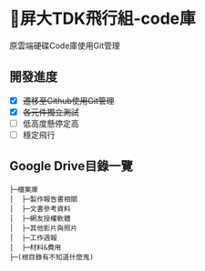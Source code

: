 # :rocket:屏大TDK飛行組-code庫
原雲端硬碟Code庫使用Git管理
## 開發進度
- [x] ~~遷移至Github使用Git管理~~
- [x] ~~各元件獨立測試~~
- [ ] 低高度懸停定高
- [ ] 穩定飛行

## Google Drive目錄一覽
```
├─檔案庫
│  ├─製作報告書相關 
│  ├─文書參考資料 
│  ├─網友授權軟體 
│  ├─其他影片與照片 
│  ├─工作週報 
│  ├─材料&費用 
├─(根目錄有不知道什麼鬼)
```
